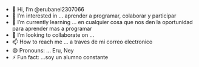 - 👋 Hi, I’m @erubanel2307066
- 👀 I’m interested in ... aprender a programar, colaborar y participar 
- 🌱 I’m currently learning ... en cualquier cosa que nos den la oportunidad para aprender mas a programar 
- 💞️ I’m looking to collaborate on ...
- 📫 How to reach me ... a traves de mi correo electronico 
- 😄 Pronouns: ... Eru, Ney 
- ⚡ Fun fact: ...soy un alumno constante 

<!---
erubanel2307066/erubanel2307066 is a ✨ special ✨ repository because its `README.md` (this file) appears on your GitHub profile.
You can click the Preview link to take a look at your changes.
--->
